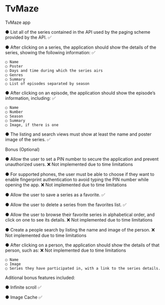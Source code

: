 # TvMaze
TvMaze app

● List all of the series contained in the API used by the paging scheme provided by the API. ✅

● After clicking on a series, the application should show the details of the series, showing the following information: ✅

    ○ Name
    ○ Poster
    ○ Days and time during which the series airs
    ○ Genres
    ○ Summary
    ○ List of episodes separated by season
  
● After clicking on an episode, the application should show the episode’s information, including: ✅

    ○ Name
    ○ Number
    ○ Season
    ○ Summary
    ○ Image, if there is one

● The listing and search views must show at least the name and poster image of the series. ✅


Bonus (Optional)

● Allow the user to set a PIN number to secure the application and prevent unauthorized users. ❌ Not implemented due to time limitations

● For supported phones, the user must be able to choose if they want to enable fingerprint authentication to avoid typing the PIN number while opening the app. ❌ Not implemented due to time limitations

● Allow the user to save a series as a favorite. ✅

● Allow the user to delete a series from the favorites list. ✅

● Allow the user to browse their favorite series in alphabetical order, and click on one to see its details. ❌ Not implemented due to time limitations

● Create a people search by listing the name and image of the person. ❌ Not implemented due to time limitations

● After clicking on a person, the application should show the details of that person, such as: ❌ Not implemented due to time limitations

    ○ Name
    ○ Image
    ○ Series they have participated in, with a link to the series details.


Aditional bonus features included:

● Infinite scroll ✅

● Image Cache ✅

